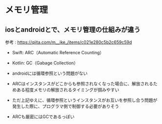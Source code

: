 # メモリ管理

## iosとandroidとで、メモリ管理の仕組みが違う

参考 : https://qiita.com/m__ike_/items/c021e280c5b2c659c59d

- Swift: ARC（Automatic Reference Counting）
- Kotlin: GC（Gabage Collection）

- androidには循環参照という問題がない
- ARCはインスタンスがどこからも参照されなくなった場合に、解放されるためある程度メモリの解放されるタイミングが掴みやすい
- ただ上記ゆえに、循環参照というインスタンスがお互いを参照し合う問題が発生した際に、プログラマ側で制御する必要がありそう
- ARCも厳密にはGCであるっぽい

